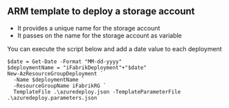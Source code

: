
## ARM template to deploy a storage account

 - It provides a unique name for the storage account
 - It passes on the name for the storage account as variable


You can execute the script below and add a date value to each deployment 
```
$date = Get-Date -Format "MM-dd-yyyy"
$deploymentName = "iFabrikDeployment"+"$date"
New-AzResourceGroupDeployment `
  -Name $deploymentName `
  -ResourceGroupName iFabrikRG `
  TemplateFile .\azuredeploy.json -TemplateParameterFile .\azuredeploy.parameters.json
```
